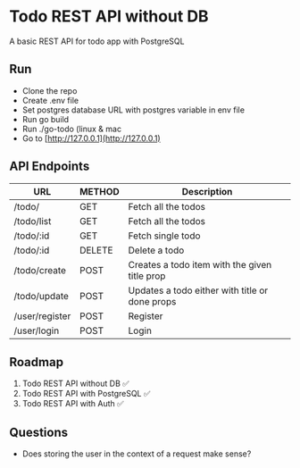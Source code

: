 # Todo REST API without DB

A basic REST API for todo app with PostgreSQL

## Run

* Clone the repo
* Create .env file
* Set postgres database URL with postgres variable in env file 
* Run go build
* Run ./go-todo (linux & mac
* Go to [http://127.0.0.1](http://127.0.0.1)


## API Endpoints

| URL            | METHOD | Description                                    |
|----------------|--------|------------------------------------------------|
| /todo/         | GET    | Fetch all the todos                            |
| /todo/list     | GET    | Fetch all the todos                            |
| /todo/:id      | GET    | Fetch single todo                              |
| /todo/:id      | DELETE | Delete a todo                                  |
| /todo/create   | POST   | Creates a todo item with the given title prop  |
| /todo/update   | POST   | Updates a todo either with title or done props |
| /user/register | POST   | Register                                       |
| /user/login    | POST   | Login                                          |


## Roadmap

1. Todo REST API without DB ✅
2. Todo REST API with PostgreSQL ✅
3. Todo REST API with Auth ✅


## Questions

- Does storing the user in the context of a request make sense?